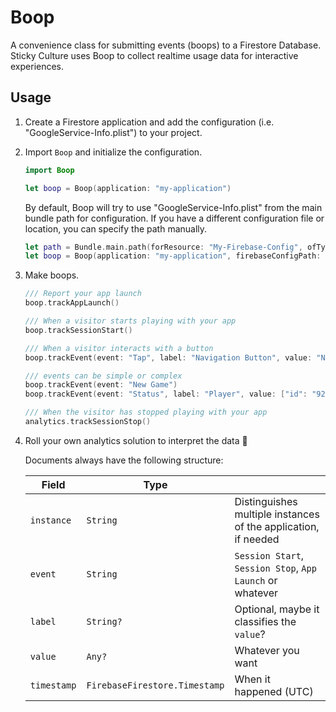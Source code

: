 # Boop

A convenience class for submitting events (boops) to a Firestore Database. Sticky Culture uses Boop to collect realtime usage data for interactive experiences.

## Usage

1. Create a Firestore application and add the configuration (i.e. "GoogleService-Info.plist") to your project.

1. Import `Boop` and initialize the configuration.

   ```swift
   import Boop

   let boop = Boop(application: "my-application")
   ```

   By default, Boop will try to use "GoogleService-Info.plist" from the main bundle path for configuration. If you have a different configuration file or location, you can specify the path manually.

   ```swift
   let path = Bundle.main.path(forResource: "My-Firebase-Config", ofType: "plist")
   let boop = Boop(application: "my-application", firebaseConfigPath: path)
   ```

1. Make boops.

   ```swift
   /// Report your app launch
   boop.trackAppLaunch()

   /// When a visitor starts playing with your app
   boop.trackSessionStart()

   /// When a visitor interacts with a button
   boop.trackEvent(event: "Tap", label: "Navigation Button", value: "Next")

   /// events can be simple or complex
   boop.trackEvent(event: "New Game")
   boop.trackEvent(event: "Status", label: "Player", value: ["id": "926F943D", "name": "Beep Beep", "score": 100])
   
   /// When the visitor has stopped playing with your app
   analytics.trackSessionStop()
   ```

1. Roll your own analytics solution to interpret the data 🤭
   
   Documents always have the following structure:

   | Field | Type | |
   | --- | --- | --- |
   | `instance` | `String` | Distinguishes multiple instances of the application, if needed |
   | `event` | `String` | `Session Start`, `Session Stop`, `App Launch` or whatever |
   | `label` | `String?` | Optional, maybe it classifies the `value`? |
   | `value` | `Any?` | Whatever you want |
   | `timestamp` | `FirebaseFirestore.Timestamp` | When it happened (UTC) |